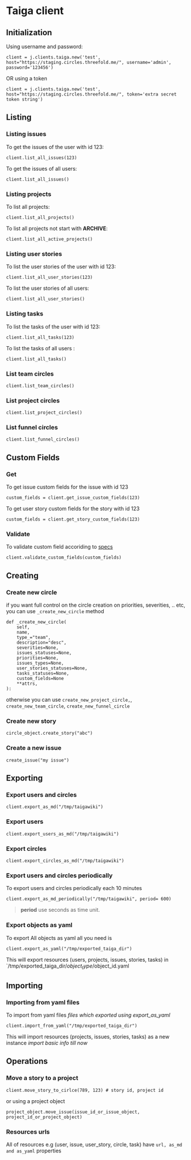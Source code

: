 # Taiga client

## Initialization

Using username and  password:
```
client = j.clients.taiga.new('test', host="https://staging.circles.threefold.me/", username='admin', password='123456')
```
OR using a token

```
client = j.clients.taiga.new('test', host="https://staging.circles.threefold.me/", token='extra secret token string')
```
## Listing

### Listing issues

To get the issues of the user with id 123:
```
client.list_all_issues(123)
```
To get the issues of all users:
```
client.list_all_issues()

```
### Listing projects

To list all projects:
```
client.list_all_projects()
```

To list all projects not start with **ARCHIVE**:
```
client.list_all_active_projects()

```
### Listing user stories

To list the user stories of the user with id 123:

```
client.list_all_user_stories(123)
```

To list the user stories of all users:

```
client.list_all_user_stories()
```

### Listing tasks

To list the tasks of the user with id 123:

```
client.list_all_tasks(123)
```

To list the tasks of all users :

```
client.list_all_tasks()
```


### List team circles

```
client.list_team_circles()
```


### List project circles

```
client.list_project_circles()
```

### List funnel circles

```
client.list_funnel_circles()

```

## Custom Fields

### Get

To get issue custom fields for the issue with id 123

```
custom_fields = client.get_issue_custom_fields(123)
```

To get user story custom fields for the story with id 123

```
custom_fields = client.get_story_custom_fields(123)
```

### Validate

To validate custom field accoriding to [specs](https://github.com/threefoldtech/circles_reporting_tool/blob/master/specs/funnel.md#custom-fields)

```
client.validate_custom_fields(custom_fields)
```

## Creating

### Create new circle

if you want full control on the circle creation on priorities, severities, .. etc, you can use `_create_new_circle` method


```
def _create_new_circle(
    self,
    name,
    type_="team",
    description="desc",
    severities=None,
    issues_statuses=None,
    priorities=None,
    issues_types=None,
    user_stories_statuses=None,
    tasks_statuses=None,
    custom_fields=None
    **attrs,
):
```
otherwise you can use `create_new_project_circle,`, `create_new_team_circle`, `create_new_funnel_circle`


### Create new story

```
circle_object.create_story("abc")
```

### Create a new  issue

```
create_issue("my issue")
```

## Exporting

### Export users and circles

```
client.export_as_md("/tmp/taigawiki")
```

### Export users

```
client.export_users_as_md("/tmp/taigawiki")
```
### Export circles
```
client.export_circles_as_md("/tmp/taigawiki")
```

### Export users and circles periodically

To export users and circles periodically each 10 minutes
```
client.export_as_md_periodically("/tmp/taigawiki", period= 600)
```
> **period** use seconds as time unit.

### Export objects as yaml
To export All objects as yaml all you need is

```
client.export_as_yaml("/tmp/exported_taiga_dir")
```

This will export resources (users, projects, issues, stories, tasks) in `/tmp/exported_taiga_dir/$object_type/$object_id.yaml

## Importing

### Importing from yaml files

To import from yaml files _files which exported using export_as_yaml_

```
client.import_from_yaml("/tmp/exported_taiga_dir")
```
This will import resources (projects, issues, stories, tasks) as a new instance _import basic info till now_

## Operations

### Move a story to a project

```
client.move_story_to_cirlce(789, 123) # story id, project id
```

or using a project object
```
project_object.move_issue(issue_id_or_issue_object, project_id_or_project_object)
```

### Resources urls
All of resources e.g (user, issue, user_story, circle, task) have `url, as_md and as_yaml` properties
